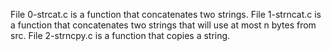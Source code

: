 File 0-strcat.c is a function that concatenates two strings.
File 1-strncat.c is a function that concatenates two strings that will use at most n bytes from src.
File 2-strncpy.c is a function that copies a string.


